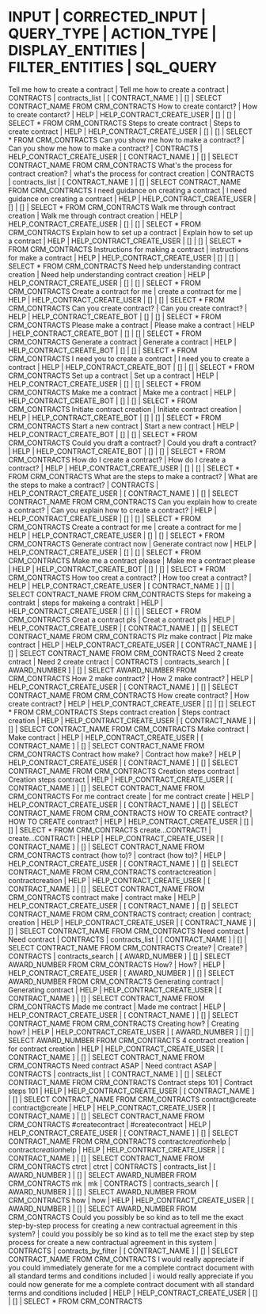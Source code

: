 INPUT | CORRECTED_INPUT | QUERY_TYPE | ACTION_TYPE | DISPLAY_ENTITIES | FILTER_ENTITIES | SQL_QUERY
===============================================================================================================================================
Tell me how to create a contract | Tell me how to create a contract | CONTRACTS | contracts_list | [
    CONTRACT_NAME
  ] | [] | SELECT CONTRACT_NAME FROM CRM_CONTRACTS
How to create contarct? | How to create contarct? | HELP | HELP_CONTRACT_CREATE_USER | [] | [] | SELECT * FROM CRM_CONTRACTS
Steps to create contract | Steps to create contract | HELP | HELP_CONTRACT_CREATE_USER | [] | [] | SELECT * FROM CRM_CONTRACTS
Can you show me how to make a contract? | Can you show me how to make a contract? | CONTRACTS | HELP_CONTRACT_CREATE_USER | [
    CONTRACT_NAME
  ] | [] | SELECT CONTRACT_NAME FROM CRM_CONTRACTS
What's the process for contract creation? | what's the process for contract creation | CONTRACTS | contracts_list | [
    CONTRACT_NAME
  ] | [] | SELECT CONTRACT_NAME FROM CRM_CONTRACTS
I need guidance on creating a contract | I need guidance on creating a contract | HELP | HELP_CONTRACT_CREATE_USER | [] | [] | SELECT * FROM CRM_CONTRACTS
Walk me through contract creation | Walk me through contract creation | HELP | HELP_CONTRACT_CREATE_USER | [] | [] | SELECT * FROM CRM_CONTRACTS
Explain how to set up a contract | Explain how to set up a contract | HELP | HELP_CONTRACT_CREATE_USER | [] | [] | SELECT * FROM CRM_CONTRACTS
Instructions for making a contract | instructions for make a contract | HELP | HELP_CONTRACT_CREATE_USER | [] | [] | SELECT * FROM CRM_CONTRACTS
Need help understanding contract creation | Need help understanding contract creation | HELP | HELP_CONTRACT_CREATE_USER | [] | [] | SELECT * FROM CRM_CONTRACTS
Create a contract for me | create a contract for me | HELP | HELP_CONTRACT_CREATE_USER | [] | [] | SELECT * FROM CRM_CONTRACTS
Can you create contract? | Can you create contract? | HELP | HELP_CONTRACT_CREATE_BOT | [] | [] | SELECT * FROM CRM_CONTRACTS
Please make a contract | Please make a contract | HELP | HELP_CONTRACT_CREATE_BOT | [] | [] | SELECT * FROM CRM_CONTRACTS
Generate a contract | Generate a contract | HELP | HELP_CONTRACT_CREATE_BOT | [] | [] | SELECT * FROM CRM_CONTRACTS
I need you to create a contract | I need you to create a contract | HELP | HELP_CONTRACT_CREATE_BOT | [] | [] | SELECT * FROM CRM_CONTRACTS
Set up a contract | Set up a contract | HELP | HELP_CONTRACT_CREATE_USER | [] | [] | SELECT * FROM CRM_CONTRACTS
Make me a contract | Make me a contract | HELP | HELP_CONTRACT_CREATE_BOT | [] | [] | SELECT * FROM CRM_CONTRACTS
Initiate contract creation | Initiate contract creation | HELP | HELP_CONTRACT_CREATE_BOT | [] | [] | SELECT * FROM CRM_CONTRACTS
Start a new contract | Start a new contract | HELP | HELP_CONTRACT_CREATE_BOT | [] | [] | SELECT * FROM CRM_CONTRACTS
Could you draft a contract? | Could you draft a contract? | HELP | HELP_CONTRACT_CREATE_BOT | [] | [] | SELECT * FROM CRM_CONTRACTS
How do I create a contract? | How do I create a contract? | HELP | HELP_CONTRACT_CREATE_USER | [] | [] | SELECT * FROM CRM_CONTRACTS
What are the steps to make a contract? | What are the steps to make a contract? | CONTRACTS | HELP_CONTRACT_CREATE_USER | [
    CONTRACT_NAME
  ] | [] | SELECT CONTRACT_NAME FROM CRM_CONTRACTS
Can you explain how to create a contract? | Can you explain how to create a contract? | HELP | HELP_CONTRACT_CREATE_USER | [] | [] | SELECT * FROM CRM_CONTRACTS
Create a contract for me | create a contract for me | HELP | HELP_CONTRACT_CREATE_USER | [] | [] | SELECT * FROM CRM_CONTRACTS
Generate contract now | Generate contract now | HELP | HELP_CONTRACT_CREATE_USER | [] | [] | SELECT * FROM CRM_CONTRACTS
Make me a contract please | Make me a contract please | HELP | HELP_CONTRACT_CREATE_BOT | [] | [] | SELECT * FROM CRM_CONTRACTS
How too creat a contract? | How too creat a contract? | HELP | HELP_CONTRACT_CREATE_USER | [
    CONTRACT_NAME
  ] | [] | SELECT CONTRACT_NAME FROM CRM_CONTRACTS
Steps for makeing a contrakt | steps for makeing a contrakt | HELP | HELP_CONTRACT_CREATE_USER | [] | [] | SELECT * FROM CRM_CONTRACTS
Creat a contract pls | Creat a contract pls | HELP | HELP_CONTRACT_CREATE_USER | [
    CONTRACT_NAME
  ] | [] | SELECT CONTRACT_NAME FROM CRM_CONTRACTS
Plz make contract | Plz make contract | HELP | HELP_CONTRACT_CREATE_USER | [
    CONTRACT_NAME
  ] | [] | SELECT CONTRACT_NAME FROM CRM_CONTRACTS
Need 2 create cntract | Need 2 create cntract | CONTRACTS | contracts_search | [
    AWARD_NUMBER
  ] | [] | SELECT AWARD_NUMBER FROM CRM_CONTRACTS
How 2 make contract? | How 2 make contract? | HELP | HELP_CONTRACT_CREATE_USER | [
    CONTRACT_NAME
  ] | [] | SELECT CONTRACT_NAME FROM CRM_CONTRACTS
How create contract? | How create contract? | HELP | HELP_CONTRACT_CREATE_USER | [] | [] | SELECT * FROM CRM_CONTRACTS
Steps contract creation | Steps contract creation | HELP | HELP_CONTRACT_CREATE_USER | [
    CONTRACT_NAME
  ] | [] | SELECT CONTRACT_NAME FROM CRM_CONTRACTS
Make contract | Make contract | HELP | HELP_CONTRACT_CREATE_USER | [
    CONTRACT_NAME
  ] | [] | SELECT CONTRACT_NAME FROM CRM_CONTRACTS
Contract how make? | Contract how make? | HELP | HELP_CONTRACT_CREATE_USER | [
    CONTRACT_NAME
  ] | [] | SELECT CONTRACT_NAME FROM CRM_CONTRACTS
Creation steps contract | Creation steps contract | HELP | HELP_CONTRACT_CREATE_USER | [
    CONTRACT_NAME
  ] | [] | SELECT CONTRACT_NAME FROM CRM_CONTRACTS
For me contract create | for me contract create | HELP | HELP_CONTRACT_CREATE_USER | [
    CONTRACT_NAME
  ] | [] | SELECT CONTRACT_NAME FROM CRM_CONTRACTS
HOW TO CREATE contract? | HOW TO CREATE contract? | HELP | HELP_CONTRACT_CREATE_USER | [] | [] | SELECT * FROM CRM_CONTRACTS
create...CONTRACT! | create...CONTRACT! | HELP | HELP_CONTRACT_CREATE_USER | [
    CONTRACT_NAME
  ] | [] | SELECT CONTRACT_NAME FROM CRM_CONTRACTS
contract (how to)? | contract (how to)? | HELP | HELP_CONTRACT_CREATE_USER | [
    CONTRACT_NAME
  ] | [] | SELECT CONTRACT_NAME FROM CRM_CONTRACTS
contractcreation | contractcreation | HELP | HELP_CONTRACT_CREATE_USER | [
    CONTRACT_NAME
  ] | [] | SELECT CONTRACT_NAME FROM CRM_CONTRACTS
contract     make | contract     make | HELP | HELP_CONTRACT_CREATE_USER | [
    CONTRACT_NAME
  ] | [] | SELECT CONTRACT_NAME FROM CRM_CONTRACTS
contract; creation | contract; creation | HELP | HELP_CONTRACT_CREATE_USER | [
    CONTRACT_NAME
  ] | [] | SELECT CONTRACT_NAME FROM CRM_CONTRACTS
Need contract | Need contract | CONTRACTS | contracts_list | [
    CONTRACT_NAME
  ] | [] | SELECT CONTRACT_NAME FROM CRM_CONTRACTS
Create? | Create? | CONTRACTS | contracts_search | [
    AWARD_NUMBER
  ] | [] | SELECT AWARD_NUMBER FROM CRM_CONTRACTS
How? | How? | HELP | HELP_CONTRACT_CREATE_USER | [
    AWARD_NUMBER
  ] | [] | SELECT AWARD_NUMBER FROM CRM_CONTRACTS
Generating contract | Generating contract | HELP | HELP_CONTRACT_CREATE_USER | [
    CONTRACT_NAME
  ] | [] | SELECT CONTRACT_NAME FROM CRM_CONTRACTS
Made me contract | Made me contract | HELP | HELP_CONTRACT_CREATE_USER | [
    CONTRACT_NAME
  ] | [] | SELECT CONTRACT_NAME FROM CRM_CONTRACTS
Creating how? | Creating how? | HELP | HELP_CONTRACT_CREATE_USER | [
    AWARD_NUMBER
  ] | [] | SELECT AWARD_NUMBER FROM CRM_CONTRACTS
4 contract creation | for contract creation | HELP | HELP_CONTRACT_CREATE_USER | [
    CONTRACT_NAME
  ] | [] | SELECT CONTRACT_NAME FROM CRM_CONTRACTS
Need contract ASAP | Need contract ASAP | CONTRACTS | contracts_list | [
    CONTRACT_NAME
  ] | [] | SELECT CONTRACT_NAME FROM CRM_CONTRACTS
Contract steps 101 | Contract steps 101 | HELP | HELP_CONTRACT_CREATE_USER | [
    CONTRACT_NAME
  ] | [] | SELECT CONTRACT_NAME FROM CRM_CONTRACTS
contract@create | contract@create | HELP | HELP_CONTRACT_CREATE_USER | [
    CONTRACT_NAME
  ] | [] | SELECT CONTRACT_NAME FROM CRM_CONTRACTS
#createcontract | #createcontract | HELP | HELP_CONTRACT_CREATE_USER | [
    CONTRACT_NAME
  ] | [] | SELECT CONTRACT_NAME FROM CRM_CONTRACTS
contract*creation*help | contract*creation*help | HELP | HELP_CONTRACT_CREATE_USER | [
    CONTRACT_NAME
  ] | [] | SELECT CONTRACT_NAME FROM CRM_CONTRACTS
ctrct | ctrct | CONTRACTS | contracts_list | [
    AWARD_NUMBER
  ] | [] | SELECT AWARD_NUMBER FROM CRM_CONTRACTS
mk | mk | CONTRACTS | contracts_search | [
    AWARD_NUMBER
  ] | [] | SELECT AWARD_NUMBER FROM CRM_CONTRACTS
how | how | HELP | HELP_CONTRACT_CREATE_USER | [
    AWARD_NUMBER
  ] | [] | SELECT AWARD_NUMBER FROM CRM_CONTRACTS
Could you possibly be so kind as to tell me the exact step-by-step process for creating a new contractual agreement in this system? | could you possibly be so kind as to tell me the exact step by step process for create a new contractual agreement in this system | CONTRACTS | contracts_by_filter | [
    CONTRACT_NAME
  ] | [] | SELECT CONTRACT_NAME FROM CRM_CONTRACTS
I would really appreciate if you could immediately generate for me a complete contract document with all standard terms and conditions included | i would really appreciate if you could now generate for me a complete contract document with all standard terms and conditions included | HELP | HELP_CONTRACT_CREATE_USER | [] | [] | SELECT * FROM CRM_CONTRACTS
